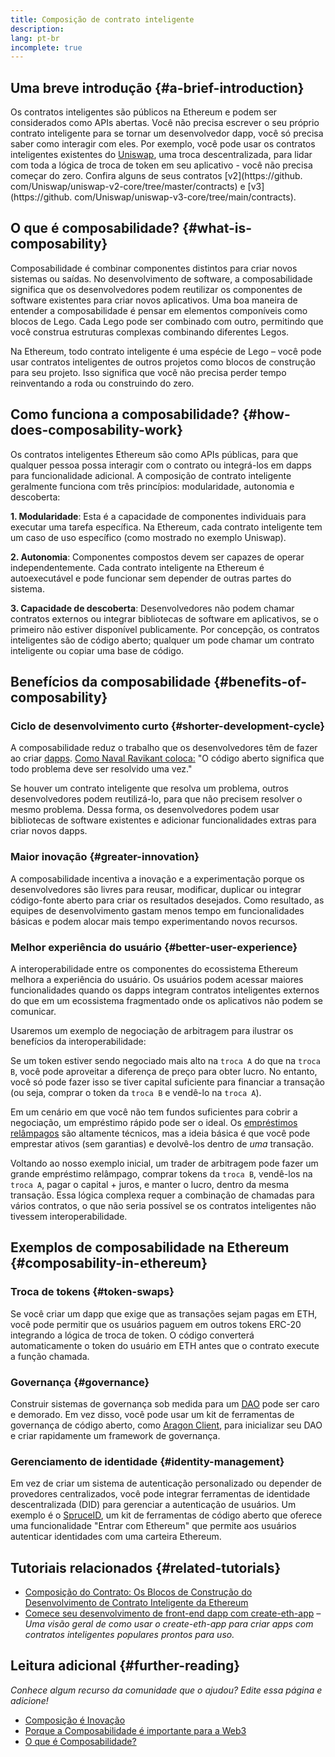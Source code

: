 ```yaml
---
title: Composição de contrato inteligente
description:
lang: pt-br
incomplete: true
---
```


## Uma breve introdução {#a-brief-introduction}

Os contratos inteligentes são públicos na Ethereum e podem ser considerados como APIs abertas. Você não precisa escrever o seu próprio contrato inteligente para se tornar um desenvolvedor dapp, você só precisa saber como interagir com eles. Por exemplo, você pode usar os contratos inteligentes existentes do [Uniswap](https://uniswap.exchange/swap), uma troca descentralizada, para lidar com toda a lógica de troca de token em seu aplicativo - você não precisa começar do zero. Confira alguns de seus contratos [v2](https://github. com/Uniswap/uniswap-v2-core/tree/master/contracts) e [v3](https://github. com/Uniswap/uniswap-v3-core/tree/main/contracts).

## O que é composabilidade? {#what-is-composability}

Composabilidade é combinar componentes distintos para criar novos sistemas ou saídas. No desenvolvimento de software, a composabilidade significa que os desenvolvedores podem reutilizar os componentes de software existentes para criar novos aplicativos. Uma boa maneira de entender a composabilidade é pensar em elementos componíveis como blocos de Lego. Cada Lego pode ser combinado com outro, permitindo que você construa estruturas complexas combinando diferentes Legos.

Na Ethereum, todo contrato inteligente é uma espécie de Lego – você pode usar contratos inteligentes de outros projetos como blocos de construção para seu projeto. Isso significa que você não precisa perder tempo reinventando a roda ou construindo do zero.

## Como funciona a composabilidade? {#how-does-composability-work}

Os contratos inteligentes Ethereum são como APIs públicas, para que qualquer pessoa possa interagir com o contrato ou integrá-los em dapps para funcionalidade adicional. A composição de contrato inteligente geralmente funciona com três princípios: modularidade, autonomia e descoberta:

**1. Modularidade**: Esta é a capacidade de componentes individuais para executar uma tarefa específica. Na Ethereum, cada contrato inteligente tem um caso de uso específico (como mostrado no exemplo Uniswap).

**2. Autonomia**: Componentes compostos devem ser capazes de operar independentemente. Cada contrato inteligente na Ethereum é autoexecutável e pode funcionar sem depender de outras partes do sistema.

**3. Capacidade de descoberta**: Desenvolvedores não podem chamar contratos externos ou integrar bibliotecas de software em aplicativos, se o primeiro não estiver disponível publicamente. Por concepção, os contratos inteligentes são de código aberto; qualquer um pode chamar um contrato inteligente ou copiar uma base de código.

## Benefícios da composabilidade {#benefits-of-composability}

### Ciclo de desenvolvimento curto {#shorter-development-cycle}

A composabilidade reduz o trabalho que os desenvolvedores têm de fazer ao criar [dapps](/dapps/#what-are-dapps). [Como Naval Ravikant coloca:](https://twitter.com/naval/status/1444366754650656770) "O código aberto significa que todo problema deve ser resolvido uma vez."

Se houver um contrato inteligente que resolva um problema, outros desenvolvedores podem reutilizá-lo, para que não precisem resolver o mesmo problema. Dessa forma, os desenvolvedores podem usar bibliotecas de software existentes e adicionar funcionalidades extras para criar novos dapps.

### Maior inovação {#greater-innovation}

A composabilidade incentiva a inovação e a experimentação porque os desenvolvedores são livres para reusar, modificar, duplicar ou integrar código-fonte aberto para criar os resultados desejados. Como resultado, as equipes de desenvolvimento gastam menos tempo em funcionalidades básicas e podem alocar mais tempo experimentando novos recursos.

### Melhor experiência do usuário {#better-user-experience}

A interoperabilidade entre os componentes do ecossistema Ethereum melhora a experiência do usuário. Os usuários podem acessar maiores funcionalidades quando os dapps integram contratos inteligentes externos do que em um ecossistema fragmentado onde os aplicativos não podem se comunicar.

Usaremos um exemplo de negociação de arbitragem para ilustrar os benefícios da interoperabilidade:

Se um token estiver sendo negociado mais alto na `troca A` do que na `troca B`, você pode aproveitar a diferença de preço para obter lucro. No entanto, você só pode fazer isso se tiver capital suficiente para financiar a transação (ou seja, comprar o token da `troca B` e vendê-lo na `troca A`).

Em um cenário em que você não tem fundos suficientes para cobrir a negociação, um empréstimo rápido pode ser o ideal. Os [empréstimos relâmpagos](/defi/#flash-loans) são altamente técnicos, mas a ideia básica é que você pode emprestar ativos (sem garantias) e devolvê-los dentro de _uma_ transação.

Voltando ao nosso exemplo inicial, um trader de arbitragem pode fazer um grande empréstimo relâmpago, comprar tokens da `troca B`, vendê-los na `troca A`, pagar o capital + juros, e manter o lucro, dentro da mesma transação. Essa lógica complexa requer a combinação de chamadas para vários contratos, o que não seria possível se os contratos inteligentes não tivessem interoperabilidade.

## Exemplos de composabilidade na Ethereum {#composability-in-ethereum}

### Troca de tokens {#token-swaps}

Se você criar um dapp que exige que as transações sejam pagas em ETH, você pode permitir que os usuários paguem em outros tokens ERC-20 integrando a lógica de troca de token. O código converterá automaticamente o token do usuário em ETH antes que o contrato execute a função chamada.

### Governança {#governance}

Construir sistemas de governança sob medida para um [DAO](/dao/) pode ser caro e demorado. Em vez disso, você pode usar um kit de ferramentas de governança de código aberto, como [Aragon Client](https://client.aragon.org/), para inicializar seu DAO e criar rapidamente um framework de governança.

### Gerenciamento de identidade {#identity-management}

Em vez de criar um sistema de autenticação personalizado ou depender de provedores centralizados, você pode integrar ferramentas de identidade descentralizada (DID) para gerenciar a autenticação de usuários. Um exemplo é o [SpruceID](https://www.spruceid.com/), um kit de ferramentas de código aberto que oferece uma funcionalidade "Entrar com Ethereum" que permite aos usuários autenticar identidades com uma carteira Ethereum.

## Tutoriais relacionados {#related-tutorials}

- [Composição do Contrato: Os Blocos de Construção do Desenvolvimento de Contrato Inteligente da Ethereum](https://www.decentlabs.io/blog/contract-composability-the-building-blocks-of-ethereum-smart-contract-development)
- [Comece seu desenvolvimento de front-end dapp com create-eth-app](/developers/tutorials/kickstart-your-dapp-frontend-development-wth-create-eth-app/) _– Uma visão geral de como usar o create-eth-app para criar apps com contratos inteligentes populares prontos para uso._

## Leitura adicional {#further-reading}

_Conhece algum recurso da comunidade que o ajudou? Edite essa página e adicione!_

- [Composição é Inovação](https://future.a16z.com/how-composability-unlocks-crypto-and-everything-else/)
- [Porque a Composabilidade é importante para a Web3](https://hackernoon.com/why-composability-matters-for-web3)
- [O que é Composabilidade?](https://blog.aragon.org/what-is-composability/#:~:text=Aragon,connect%20to%20every%20other%20piece.)
